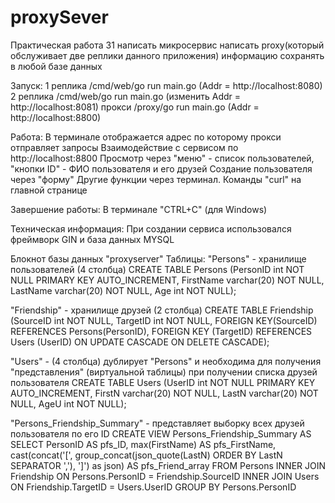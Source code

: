 # proxySever
Практическая работа 31
написать микросервис 
написать proxy(который обслуживает две реплики данного приложения)
информацию сохранять в любой базе данных

Запуск:
1 реплика /cmd/web/go run main.go (Addr = http://localhost:8080)
2 реплика /cmd/web/go run main.go (изменить Addr = http://localhost:8081)
прокси /proxy/go run main.go (Addr = http://localhost:8800)

Работа:
В терминале отображается адрес по которому прокси отправляет запросы
Взаимодействие с сервисом по http://localhost:8800
Просмотр через "меню" - список пользователей, "кнопки ID" - ФИО пользователя и его друзей
Создание пользователя через "форму"
Другие функции через терминал. Команды "curl" на главной странице

Завершение работы:
В терминале "CTRL+C" (для Windows)

Техническая информация:
При создании сервиса использовался фреймворк GIN и база данных MYSQL

Блокнот базы данных "proxyserver"
Таблицы: 
"Persons" - хранилище пользователей (4 столбца)
CREATE TABLE Persons (PersonID int NOT NULL PRIMARY KEY AUTO_INCREMENT, FirstName varchar(20) NOT NULL, LastName varchar(20) NOT NULL, Age int NOT NULL);

"Friendship" - хранилище друзей (2 столбца)
CREATE TABLE Friendship  (SourceID int  NOT NULL, TargetID int NOT NULL, FOREIGN KEY(SourceID) REFERENCES Persons(PersonID), FOREIGN KEY (TargetID) REFERENCES Users (UserID) ON UPDATE CASCADE ON DELETE CASCADE);

"Users" - (4 столбца) дублирует "Persons" и необходима для получения "представления" (виртуальной таблицы) при получении списка друзей пользователя
CREATE TABLE Users (UserID int NOT NULL PRIMARY KEY AUTO_INCREMENT, FirstN varchar(20) NOT NULL, LastN varchar(20) NOT NULL, AgeU int NOT NULL);

"Persons_Friendship_Summary" - представляет выборку всех друзей пользователя по его ID
CREATE VIEW Persons_Friendship_Summary AS SELECT PersonID AS pfs_ID, max(FirstName) AS pfs_FirstName, cast(concat('[', group_concat(json_quote(LastN) ORDER BY LastN SEPARATOR ','), ']') as json) AS pfs_Friend_array FROM Persons INNER JOIN Friendship ON Persons.PersonID = Friendship.SourceID INNER JOIN Users ON Friendship.TargetID = Users.UserID GROUP BY Persons.PersonID
